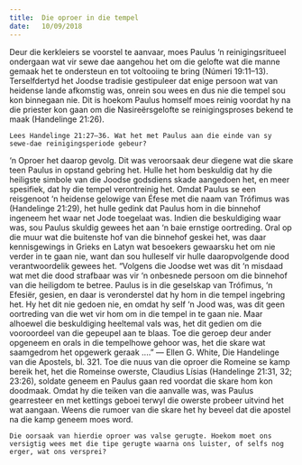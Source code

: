 ```yaml
---
title:  Die oproer in die tempel
date:   10/09/2018
---
```


Deur die kerkleiers se voorstel te aanvaar, moes Paulus ‘n reinigingsritueel ondergaan wat vir sewe dae aangehou het om die gelofte wat die manne gemaak het te ondersteun en tot voltooiing te bring (Númeri 19:11–13). Terselfdertyd het Joodse tradisie gestipuleer dat enige persoon wat van heidense lande afkomstig was, onrein sou wees en dus nie die tempel sou kon binnegaan nie. Dit is hoekom Paulus homself moes reinig voordat hy na die priester kon gaan om die Nasireërsgelofte se reinigingsproses bekend te maak (Handelinge 21:26).

`Lees Handelinge 21:27–36. Wat het met Paulus aan die einde van sy sewe-dae reinigingsperiode gebeur?`

‘n Oproer het daarop gevolg. Dit was veroorsaak deur diegene wat die skare teen Paulus in opstand gebring het. Hulle het hom beskuldig dat hy die heiligste simbole van die Joodse godsdiens skade aangedoen het, en meer spesifiek, dat hy die tempel verontreinig het. Omdat Paulus se een reisgenoot ‘n heidense gelowige van Éfese met die naam van Trófimus was (Handelinge 21:29), het hulle gedink dat Paulus hom in die binnehof ingeneem het waar net Jode toegelaat was. Indien die beskuldiging waar was, sou Paulus skuldig gewees het aan ‘n baie ernstige oortreding. Oral op die muur wat die buitenste hof van die binnehof geskei het, was daar kennisgewings in Grieks en Latyn wat besoekers gewaarsku het om nie verder in te gaan nie, want dan sou hulleself vir hulle daaropvolgende dood verantwoordelik gewees het. “Volgens die Joodse wet was dit ‘n misdaad wat met die dood strafbaar was vir ‘n onbesnede persoon om die binnehof van die heiligdom te betree. Paulus is in die geselskap van Trófimus, ‘n Efesiër, gesien, en daar is veronderstel dat hy hom in die tempel ingebring het. Hy het dit nie gedoen nie, en omdat hy self ‘n Jood was, was dit geen oortreding van die wet vir hom om in die tempel in te gaan nie. Maar alhoewel die beskuldiging heeltemal vals was, het dit gedien om die vooroordeel van die gepeupel aan te blaas. Toe die geroep deur ander opgeneem en orals in die tempelhowe gehoor was, het die skare wat saamgedrom het opgewerk geraak ....” — Ellen G. White, Die Handelinge van die Apostels, bl. 321. Toe die nuus van die oproer die Romeine se kamp bereik het, het die Romeinse owerste, Claudius Lísias (Handelinge 21:31, 32; 23:26), soldate geneem en Paulus gaan red voordat die skare hom kon doodmaak. Omdat hy die teiken van die aanvalle was, was Paulus gearresteer en met kettings geboei terwyl die owerste probeer uitvind het wat aangaan. Weens die rumoer van die skare het hy beveel dat die apostel na die kamp geneem moes word.

`Die oorsaak van hierdie oproer was valse gerugte. Hoekom moet ons versigtig wees met die tipe gerugte waarna ons luister, of selfs nog erger, wat ons versprei?`